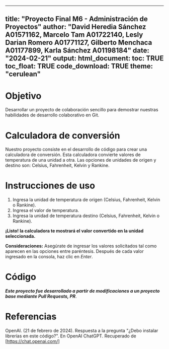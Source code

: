 
---
title: "Proyecto Final M6 - Administración de Proyectos"
author: "David Heredia Sánchez A01571162, Marcelo Tam A01722140, Lesly Darian Romero A01771127, Gilberto Menchaca A01177899, Karla Sánchez A01198184"
date: "2024-02-21"
output:
  html_document:
    toc: TRUE
    toc_float: TRUE
    code_download: TRUE
    theme: "cerulean"
---
# Objetivo
Desarrollar un proyecto de colaboración sencillo para demostrar nuestras habilidades de desarrollo colaborativo en Git.

# Calculadora de conversión
Nuestro proyecto consiste en el desarrollo de código para crear una calculadora de conversión. Esta calculadora convierte valores de temperatura de una unidad a otra. Las opciones de unidades de origen y destino son: Celsius, Fahrenheit, Kelvin y Rankine.

# Instrucciones de uso
1. Ingresa la unidad de temperatura de origen (Celsius, Fahrenheit, Kelvin o Rankine).  
2. Ingresa el valor de temperatura.  
3. Ingresa la unidad de temperatura destino (Celsius, Fahrenheit, Kelvin o Rankine).  

**¡Listo! la calculadora te mostrará el valor convertido en la unidad seleccionada.**

**Consideraciones:** Asegúrate de ingresar los valores solicitados tal como aparecen en las opciones entre paréntesis. Después de cada valor ingresado en la consola, haz clic en *Enter*.


# Código
***Este proyecto fue desarrollado a partir de modificaciones a un proyecto base mediante Pull Requests, PR***.

# Referencias
OpenAI. (21 de febrero de 2024). Respuesta a la pregunta "¿Debo instalar librerías en este código?". En OpenAI ChatGPT. Recuperado de [https://chat.openai.com/]
